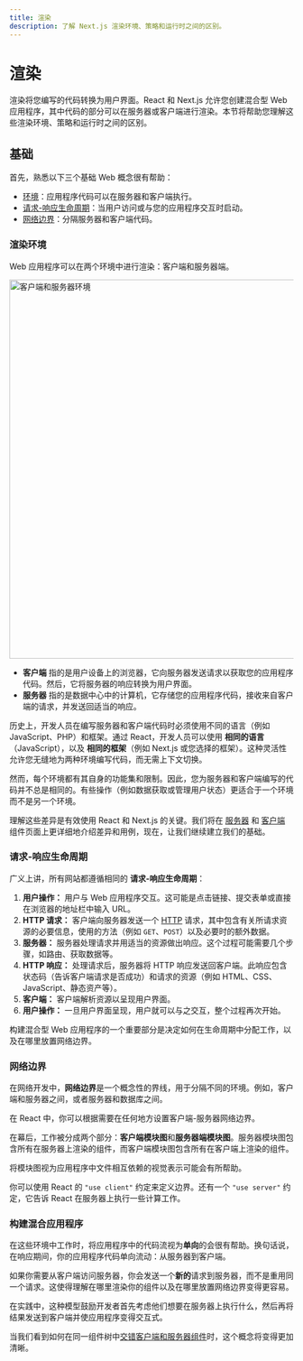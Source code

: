```yaml
---
title: 渲染
description: 了解 Next.js 渲染环境、策略和运行时之间的区别。
---
```


# 渲染

渲染将您编写的代码转换为用户界面。React 和 Next.js 允许您创建混合型 Web 应用程序，其中代码的部分可以在服务器或客户端进行渲染。本节将帮助您理解这些渲染环境、策略和运行时之间的区别。

## 基础

首先，熟悉以下三个基础 Web 概念很有帮助：

- [环境](#渲染环境)：应用程序代码可以在服务器和客户端执行。
- [请求-响应生命周期](#请求-响应生命周期)：当用户访问或与您的应用程序交互时启动。
- [网络边界](#网络边界)：分隔服务器和客户端代码。

### 渲染环境

Web 应用程序可以在两个环境中进行渲染：客户端和服务器端。

<img
  alt="客户端和服务器环境"
  src="https://nextjs.org/_next/image?url=/docs/light/client-and-server-environments.png&w=3840&q=75"
  srcDark="/docs/dark/client-and-server-environments.png"
  width="1600"
  height="672"
/>

- **客户端** 指的是用户设备上的浏览器，它向服务器发送请求以获取您的应用程序代码。然后，它将服务器的响应转换为用户界面。
- **服务器** 指的是数据中心中的计算机，它存储您的应用程序代码，接收来自客户端的请求，并发送回适当的响应。

历史上，开发人员在编写服务器和客户端代码时必须使用不同的语言（例如 JavaScript、PHP）和框架。通过 React，开发人员可以使用 **相同的语言**（JavaScript），以及 **相同的框架**（例如 Next.js 或您选择的框架）。这种灵活性允许您无缝地为两种环境编写代码，而无需上下文切换。

然而，每个环境都有其自身的功能集和限制。因此，您为服务器和客户端编写的代码并不总是相同的。有些操作（例如数据获取或管理用户状态）更适合于一个环境而不是另一个环境。

理解这些差异是有效使用 React 和 Next.js 的关键。我们将在 [服务器](/docs/app/building-your-application/rendering/server-components) 和 [客户端](/docs/app/building-your-application/rendering/client-components) 组件页面上更详细地介绍差异和用例，现在，让我们继续建立我们的基础。

### 请求-响应生命周期

广义上讲，所有网站都遵循相同的 **请求-响应生命周期**：

1. **用户操作：** 用户与 Web 应用程序交互。这可能是点击链接、提交表单或直接在浏览器的地址栏中输入 URL。
2. **HTTP 请求：** 客户端向服务器发送一个 [HTTP](https://developer.mozilla.org/docs/Web/HTTP) 请求，其中包含有关所请求资源的必要信息，使用的方法（例如 `GET`、`POST`）以及必要时的额外数据。
3. **服务器：** 服务器处理请求并用适当的资源做出响应。这个过程可能需要几个步骤，如路由、获取数据等。
4. **HTTP 响应：** 处理请求后，服务器将 HTTP 响应发送回客户端。此响应包含状态码（告诉客户端请求是否成功）和请求的资源（例如 HTML、CSS、JavaScript、静态资产等）。
5. **客户端：** 客户端解析资源以呈现用户界面。
6. **用户操作：** 一旦用户界面呈现，用户就可以与之交互，整个过程再次开始。

构建混合型 Web 应用程序的一个重要部分是决定如何在生命周期中分配工作，以及在哪里放置网络边界。

### 网络边界

在网络开发中，**网络边界**是一个概念性的界线，用于分隔不同的环境。例如，客户端和服务器之间，或者服务器和数据库之间。

在 React 中，你可以根据需要在任何地方设置客户端-服务器网络边界。

在幕后，工作被分成两个部分：**客户端模块图**和**服务器端模块图**。服务器模块图包含所有在服务器上渲染的组件，而客户端模块图包含所有在客户端上渲染的组件。

将模块图视为应用程序中文件相互依赖的视觉表示可能会有所帮助。

你可以使用 React 的 `"use client"` 约定来定义边界。还有一个 `"use server"` 约定，它告诉 React 在服务器上执行一些计算工作。

### 构建混合应用程序

在这些环境中工作时，将应用程序中的代码流视为**单向**的会很有帮助。换句话说，在响应期间，你的应用程序代码单向流动：从服务器到客户端。

如果你需要从客户端访问服务器，你会发送一个**新的**请求到服务器，而不是重用同一个请求。这使得理解在哪里渲染你的组件以及在哪里放置网络边界变得更容易。

在实践中，这种模型鼓励开发者首先考虑他们想要在服务器上执行什么，然后再将结果发送到客户端并使应用程序变得交互式。

当我们看到如何在同一组件树中[交错客户端和服务器组件](/docs/app/building-your-application/rendering/composition-patterns)时，这个概念将变得更加清晰。